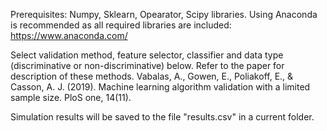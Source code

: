 Prerequisites: Numpy, Sklearn, Opearator, Scipy libraries. Using Anaconda is recommended as all required libraries are included:
https://www.anaconda.com/

Select validation method, feature selector, classifier and data type (discriminative or non-discriminative) below.
Refer to the paper for description of these methods. 
Vabalas, A., Gowen, E., Poliakoff, E., & Casson, A. J. (2019).
Machine learning algorithm validation with a limited sample size. PloS one, 14(11).

Simulation results will be saved to the file "results.csv" in a current folder. 
